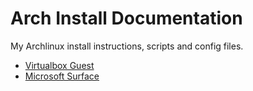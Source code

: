 # Arch Install Documentation

My Archlinux install instructions, scripts and config files.

* [Virtualbox Guest](Virtualbox_Guest.md)
* [Microsoft Surface](Surface.md)
